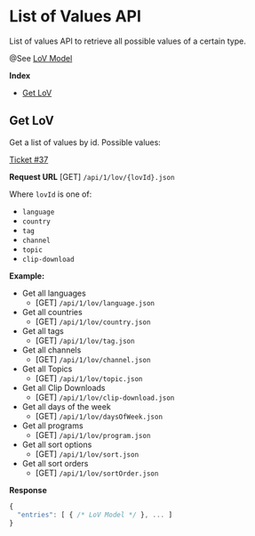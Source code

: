<!---
 - Copyright (C) 2007-2018 Crafter Software Corporation. All Rights Reserved.
 -
 - This program is licensed under the Crafter Enterprise Software License Agreement,
 - and its use is strictly limited to operation with Crafter CMS Enterprise Edition.
 - Unauthorized use, distribution, or modification is strictly prohibited.
--->

# List of Values API

List of values API to retrieve all possible values of a certain type.

@See [LoV Model](../app/src/models/LoV.ts)

**Index**
 - [Get LoV](#get-lov)

## Get LoV

Get a list of values by id. Possible values:

[Ticket #37](https://github.com/craftersoftware/aws-project-a/issues/37)

**Request URL** [GET] `/api/1/lov/{lovId}.json`

Where `lovId` is one of:
* `language`
* `country`
* `tag`
* `channel`
* `topic`
* `clip-download`

**Example:**
- Get all languages
  - [GET] `/api/1/lov/language.json`
- Get all countries
  - [GET] `/api/1/lov/country.json`
- Get all tags
  - [GET] `/api/1/lov/tag.json`
- Get all channels
  - [GET] `/api/1/lov/channel.json`
- Get all Topics
  - [GET] `/api/1/lov/topic.json`
- Get all Clip Downloads
  - [GET] `/api/1/lov/clip-download.json`
- Get all days of the week
  - [GET] `/api/1/lov/daysOfWeek.json`
- Get all programs
  - [GET] `/api/1/lov/program.json`
- Get all sort options
  - [GET] `/api/1/lov/sort.json`
- Get all sort orders
  - [GET] `/api/1/lov/sortOrder.json`

**Response**
```js
{
  "entries": [ { /* LoV Model */ }, ... ]
}
```
